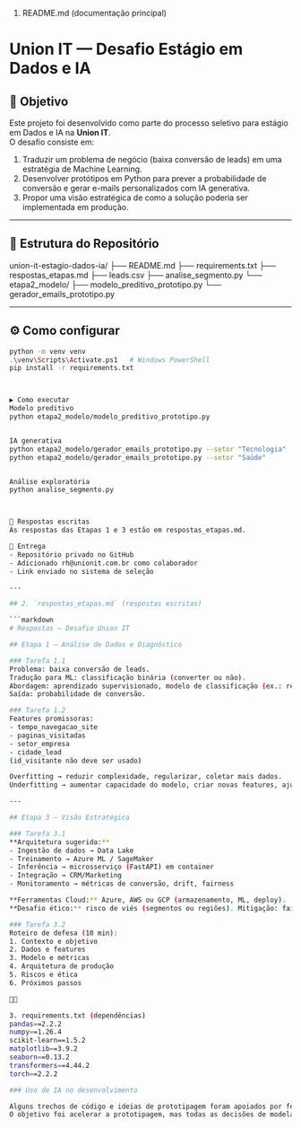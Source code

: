 1. README.md (documentação principal)
# Union IT — Desafio Estágio em Dados e IA

## 📌 Objetivo
Este projeto foi desenvolvido como parte do processo seletivo para estágio em Dados e IA na **Union IT**.  
O desafio consiste em:
1. Traduzir um problema de negócio (baixa conversão de leads) em uma estratégia de Machine Learning.  
2. Desenvolver protótipos em Python para prever a probabilidade de conversão e gerar e-mails personalizados com IA generativa.  
3. Propor uma visão estratégica de como a solução poderia ser implementada em produção.

---

## 📂 Estrutura do Repositório

union-it-estagio-dados-ia/
├── README.md
├── requirements.txt
├── respostas_etapas.md
├── leads.csv
├── analise_segmento.py
└── etapa2_modelo/
    ├── modelo_preditivo_prototipo.py
    └── gerador_emails_prototipo.py

---

## ⚙️ Como configurar
```bash
python -m venv venv
.\venv\Scripts\Activate.ps1   # Windows PowerShell
pip install -r requirements.txt



▶️ Como executar
Modelo preditivo
python etapa2_modelo/modelo_preditivo_prototipo.py


IA generativa
python etapa2_modelo/gerador_emails_prototipo.py --setor "Tecnologia"
python etapa2_modelo/gerador_emails_prototipo.py --setor "Saúde"


Análise exploratória
python analise_segmento.py



📝 Respostas escritas
As respostas das Etapas 1 e 3 estão em respostas_etapas.md.

🚀 Entrega
- Repositório privado no GitHub
- Adicionado rh@unionit.com.br como colaborador
- Link enviado no sistema de seleção

---

## 2. `respostas_etapas.md` (respostas escritas)

```markdown
# Respostas — Desafio Union IT

## Etapa 1 — Análise de Dados e Diagnóstico

### Tarefa 1.1
Problema: baixa conversão de leads.  
Tradução para ML: classificação binária (converter ou não).  
Abordagem: aprendizado supervisionado, modelo de classificação (ex.: regressão logística, árvore de decisão).  
Saída: probabilidade de conversão.

### Tarefa 1.2
Features promissoras:
- tempo_navegacao_site
- paginas_visitadas
- setor_empresa
- cidade_lead  
(id_visitante não deve ser usado)

Overfitting → reduzir complexidade, regularizar, coletar mais dados.  
Underfitting → aumentar capacidade do modelo, criar novas features, ajustar hiperparâmetros.

---

## Etapa 3 — Visão Estratégica

### Tarefa 3.1
**Arquitetura sugerida:**  
- Ingestão de dados → Data Lake  
- Treinamento → Azure ML / SageMaker  
- Inferência → microsserviço (FastAPI) em container  
- Integração → CRM/Marketing  
- Monitoramento → métricas de conversão, drift, fairness

**Ferramentas Cloud:** Azure, AWS ou GCP (armazenamento, ML, deploy).  
**Desafio ético:** risco de viés (segmentos ou regiões). Mitigação: fairness checks, auditoria, revisão humana.

### Tarefa 3.2
Roteiro de defesa (10 min):  
1. Contexto e objetivo  
2. Dados e features  
3. Modelo e métricas  
4. Arquitetura de produção  
5. Riscos e ética  
6. Próximos passos



3. requirements.txt (dependências)
pandas==2.2.2
numpy==1.26.4
scikit-learn==1.5.2
matplotlib==3.9.2
seaborn==0.13.2
transformers==4.44.2
torch==2.2.2

### Uso de IA no desenvolvimento

Alguns trechos de código e ideias de prototipagem foram apoiados por ferramentas de IA generativa, sempre com revisão e adaptação manual.  
O objetivo foi acelerar a prototipagem, mas todas as decisões de modelagem, métricas, features e arquitetura foram analisadas e validadas por mim.


